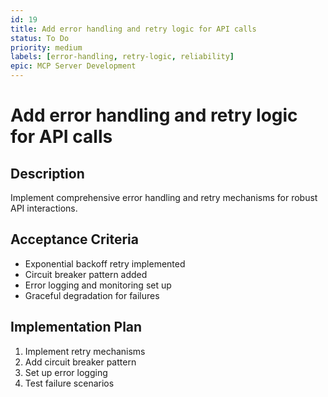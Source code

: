 ```yaml
---
id: 19
title: Add error handling and retry logic for API calls
status: To Do
priority: medium
labels: [error-handling, retry-logic, reliability]
epic: MCP Server Development
---
```


# Add error handling and retry logic for API calls

## Description
Implement comprehensive error handling and retry mechanisms for robust API interactions.

## Acceptance Criteria
- Exponential backoff retry implemented
- Circuit breaker pattern added
- Error logging and monitoring set up
- Graceful degradation for failures

## Implementation Plan
1. Implement retry mechanisms
2. Add circuit breaker pattern
3. Set up error logging
4. Test failure scenarios